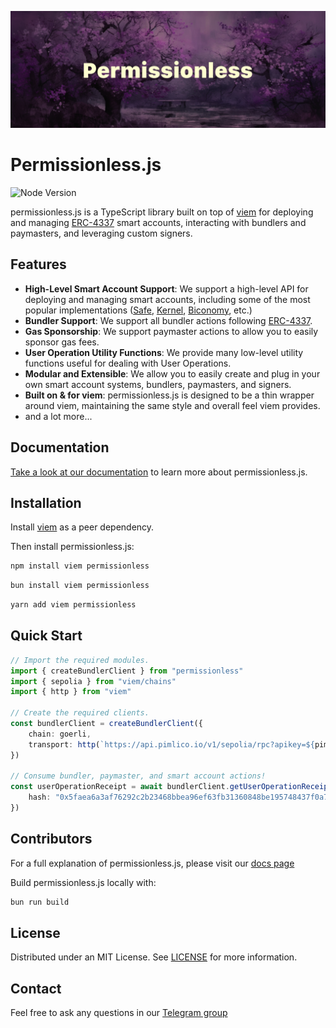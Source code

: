 <p align="center"><a href="https://docs.pimlico/permissionless"><img width="1000" title="Permissionless" src='./assets/banner.png' /></a></p>

# Permissionless.js

![Node Version](https://img.shields.io/badge/node-20.x-green)

permissionless.js is a TypeScript library built on top of [viem](https://viem.sh) for deploying and managing [ERC-4337](https://eips.ethereum.org/EIPS/eip-4337) smart accounts, interacting with bundlers and paymasters, and leveraging custom signers.

## Features

- **High-Level Smart Account Support**: We support a high-level API for deploying and managing smart accounts, including some of the most popular implementations ([Safe](https://safe.global), [Kernel](https://zerodev.app), [Biconomy](https://biconomy.io), etc.)
- **Bundler Support**: We support all bundler actions following [ERC-4337](https://eips.ethereum.org/EIPS/eip-4337#rpc-methods-eth-namespace).
- **Gas Sponsorship**: We support paymaster actions to allow you to easily sponsor gas fees.
- **User Operation Utility Functions**: We provide many low-level utility functions useful for dealing with User Operations.
- **Modular and Extensible**: We allow you to easily create and plug in your own smart account systems, bundlers, paymasters, and signers.
- **Built on & for viem**: permissionless.js is designed to be a thin wrapper around viem, maintaining the same style and overall feel viem provides.
- and a lot more...

## Documentation

[Take a look at our documentation](https://docs.pimlico.io/permissionless) to learn more about permissionless.js.

## Installation

Install [viem](https://viem.sh) as a peer dependency.

Then install permissionless.js:

```bash
npm install viem permissionless
```

```bash
bun install viem permissionless
```

```bash
yarn add viem permissionless
```

## Quick Start

```typescript
// Import the required modules.
import { createBundlerClient } from "permissionless"
import { sepolia } from "viem/chains"
import { http } from "viem"

// Create the required clients.
const bundlerClient = createBundlerClient({
    chain: goerli,
    transport: http(`https://api.pimlico.io/v1/sepolia/rpc?apikey=${pimlicoApiKey}`) // Use any bundler url
})

// Consume bundler, paymaster, and smart account actions!
const userOperationReceipt = await bundlerClient.getUserOperationReceipt({
    hash: "0x5faea6a3af76292c2b23468bbea96ef63fb31360848be195748437f0a79106c8"
})
```

## Contributors

For a full explanation of permissionless.js, please visit our [docs page](https://docs.pimlico.io/permissionless)

Build permissionless.js locally with:
```bash
bun run build
```

## License

Distributed under an MIT License. See [LICENSE](./LICENSE) for more information.

## Contact

Feel free to ask any questions in our [Telegram group](https://t.me/pimlicoHQ)

